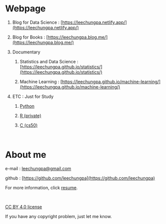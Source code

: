 # Webpage

1. Blog for Data Science : [https://leechungpa.netlify.app/](https://leechungpa.netlify.app/)

1. Blog for Books : [https://leechungpa.blog.me/](https://leechungpa.blog.me/)

1. Documentary 

    1. Statistics and Data Science : [https://leechungpa.github.io/statistics/](https://leechungpa.github.io/statistics/)
    
    1. Machine Learning : [https://leechungpa.github.io/machine-learning/](https://leechungpa.github.io/machine-learning/)
    
1. ETC : Just for Study

    1. [Python](https://github.com/leechungpa/python-study)
    
    1. [R (private)](https://github.com/leechungpa/yonsei)
    
    1. [C (cs50)](https://github.com/leechungpa/cs50")


<br>



# About me

e-mail : leechungpa@gmail.com

github : [https://github.com/leechungpa](https://github.com/leechungpa)

For more information, click [resume](https://leechungpa.github.io/resume.html).


<br>


[CC BY 4.0 license](https://creativecommons.org/licenses/by/4.0/legalcode)

If you have any copyright problem, just let me know.
